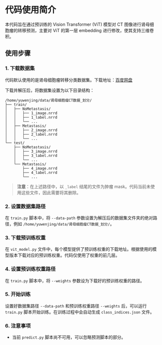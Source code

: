 # 代码使用简介

本代码旨在通过预训练的 Vision Transformer (ViT) 模型对 CT 图像进行肾母细胞瘤的转移预测，主要对 ViT 的第一层 embedding 进行修改，使其支持三维卷积。

## 使用步骤

### 1. 下载数据集

代码默认使用的是肾母细胞瘤转移分类数据集。下载地址：[百度网盘](https://pan.baidu.com/s/1Z1vIXOuhgl8qLRioYPZkKg?)

下载并解压后，将数据集设置为以下目录结构：

```
/home/yuwenjing/data/肾母细胞瘤CT数据_划分/
├── train/
│   ├── NoMetastasis/
│   │   ├── 1_image.nrrd
│   │   ├── 1_label.nrrd
│   │   └── ...
│   ├── Metastasis/
│   │   ├── 2_image.nrrd
│   │   ├── 2_label.nrrd
│   │   └── ...
└── test/
    ├── NoMetastasis/
    │   ├── 3_image.nrrd
    │   ├── 3_label.nrrd
    │   └── ...
    └── Metastasis/
        ├── 4_image.nrrd
        ├── 4_label.nrrd
        └── ...
```


> **注意**：在上述路径中，以 `_label` 结尾的文件为肿瘤 mask。代码当前未使用这些文件，因此需要将其删除。

### 2. 设置数据集路径

在 `train.py` 脚本中，将 `--data-path` 参数设置为解压后的数据集文件夹的绝对路径，例如 `/home/yuwenjing/data/肾母细胞瘤CT数据_划分/`。

### 3. 下载预训练权重

在 `vit_model.py` 文件中，每个模型提供了预训练权重的下载地址。根据使用的模型版本下载对应的预训练权重。代码仅使用了权重的前几层。

### 4. 设置预训练权重路径

在 `train.py` 脚本中，将 `--weights` 参数设为下载好的预训练权重的路径。

### 5. 开始训练

设置好数据集路径 `--data-path` 和预训练权重路径 `--weights` 后，可以运行 `train.py` 脚本开始训练。在训练过程中会自动生成 `class_indices.json` 文件。

### 6. 注意事项

- 当前 `predict.py` 脚本尚不可用，可以忽略预测脚本的部分。

